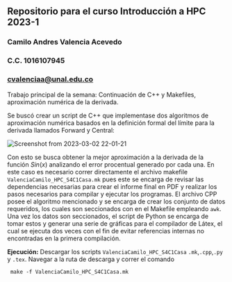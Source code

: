 ## Repositorio para el curso Introducción a HPC 2023-1
### Camilo Andres Valencia Acevedo
### C.C. 1016107945
### cvalenciaa@unal.edu.co

Trabajo principal de la semana: Continuación de C++ y Makefiles, aproximación numérica de la derivada.

Se buscó crear un script de C++ que implementase dos algoritmos de aproximación numérica basados en la definición formal del límite para la derivada llamados Forward y Central:

![Screenshot from 2023-03-02 22-01-21](https://user-images.githubusercontent.com/55710287/222621752-d545ddb6-6f16-4634-9120-afbe0e3a6cce.png)

Con esto se busca obtener la mejor aproximación a la derivada de la función $Sin(x)$ analizando el error procentual generado por cada una. En este caso es necesario correr directamente el archivo makefile `ValenciaCamilo_HPC_S4C1Casa.mk` pues este se encarga de revisar las dependencias necesarias para crear el informe final en PDF y realizar los pasos necesarios para compilar y ejecutar los programas. El archivo CPP posee el algoritmo mencionado y se encarga de crear los conjunto de datos requeridos, los cuales son seccionados con en el Makefile empleando `awk`. Una vez los datos son seccionados, el script de Python se encarga de tomar estos y generar una serie de gráficas para el compilador de Látex, el cual se ejecuta dos veces con el fin de evitar referencias internas no encontradas en la primera compilación. 

**Ejecución:** Descargar los scripts `ValenciaCamilo_HPC_S4C1Casa` `.mk`,`.cpp`,`.py` y  `.tex`. Navegar a la ruta de descarga y correr el comando
```
 make -f ValenciaCamilo_HPC_S4C1Casa.mk
```
